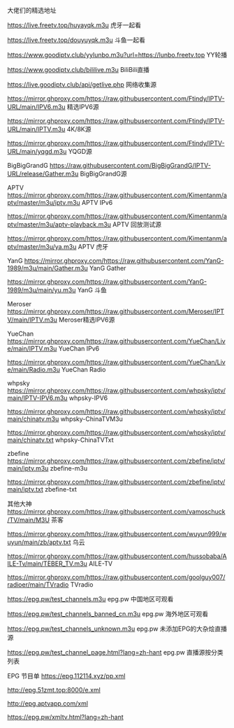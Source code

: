 大佬们的精选地址

https://live.freetv.top/huyayqk.m3u    虎牙一起看

https://live.freetv.top/douyuyqk.m3u    斗鱼一起看

https://www.goodiptv.club/yylunbo.m3u?url=https://lunbo.freetv.top    YY轮播

https://www.goodiptv.club/bililive.m3u    BiliBili直播

https://live.goodiptv.club/api/getlive.php    网络收集源

https://mirror.ghproxy.com/https://raw.githubusercontent.com/Ftindy/IPTV-URL/main/IPV6.m3u    精选IPV6源

https://mirror.ghproxy.com/https://raw.githubusercontent.com/Ftindy/IPTV-URL/main/IPTV.m3u    4K/8K源

https://mirror.ghproxy.com/https://raw.githubusercontent.com/Ftindy/IPTV-URL/main/yqgd.m3u    YQGD源

BigBigGrandG
https://raw.githubusercontent.com/BigBigGrandG/IPTV-URL/release/Gather.m3u    BigBigGrandG源

APTV
https://mirror.ghproxy.com/https://raw.githubusercontent.com/Kimentanm/aptv/master/m3u/iptv.m3u    APTV IPv6

https://mirror.ghproxy.com/https://raw.githubusercontent.com/Kimentanm/aptv/master/m3u/aptv-playback.m3u    APTV 回放测试源

https://mirror.ghproxy.com/https://raw.githubusercontent.com/Kimentanm/aptv/master/m3u/ya.m3u    APTV 虎牙

YanG
https://mirror.ghproxy.com/https://raw.githubusercontent.com/YanG-1989/m3u/main/Gather.m3u    YanG Gather

https://mirror.ghproxy.com/https://raw.githubusercontent.com/YanG-1989/m3u/main/yu.m3u    YanG 斗鱼

Meroser
https://mirror.ghproxy.com/https://raw.githubusercontent.com/Meroser/IPTV/main/IPTV.m3u    Meroser精选IPV6源

YueChan
https://mirror.ghproxy.com/https://raw.githubusercontent.com/YueChan/Live/main/IPTV.m3u    YueChan IPv6

https://mirror.ghproxy.com/https://raw.githubusercontent.com/YueChan/Live/main/Radio.m3u    YueChan Radio

whpsky
https://mirror.ghproxy.com/https://raw.githubusercontent.com/whpsky/iptv/main/IPTV-IPV6.m3u    whpsky-IPV6

https://mirror.ghproxy.com/https://raw.githubusercontent.com/whpsky/iptv/main/chinatv.m3u    whpsky-ChinaTVM3u

https://mirror.ghproxy.com/https://raw.githubusercontent.com/whpsky/iptv/main/chinatv.txt    whpsky-ChinaTVTxt

zbefine
https://mirror.ghproxy.com/https://raw.githubusercontent.com/zbefine/iptv/main/iptv.m3u    zbefine-m3u

https://mirror.ghproxy.com/https://raw.githubusercontent.com/zbefine/iptv/main/iptv.txt    zbefine-txt

其他大神
https://mirror.ghproxy.com/https://raw.githubusercontent.com/vamoschuck/TV/main/M3U    茶客

https://mirror.ghproxy.com/https://raw.githubusercontent.com/wuyun999/wuyun/main/zb/aptv.txt    乌云

https://mirror.ghproxy.com/https://raw.githubusercontent.com/hussobaba/AILE-Tv/main/TEBER_TV.m3u    AILE-TV

https://mirror.ghproxy.com/https://raw.githubusercontent.com/goolguy007/radioer/main/TVradio    TVradio

https://epg.pw/test_channels.m3u    epg.pw 中国地区可观看

https://epg.pw/test_channels_banned_cn.m3u    epg.pw 海外地区可观看

https://epg.pw/test_channels_unknown.m3u    epg.pw 未添加EPG的大杂烩直播源

https://epg.pw/test_channel_page.html?lang=zh-hant    epg.pw 直播源按分类列表

EPG 节目单
https://epg.112114.xyz/pp.xml

http://epg.51zmt.top:8000/e.xml

http://epg.aptvapp.com/xml

https://epg.pw/xmltv.html?lang=zh-hant

